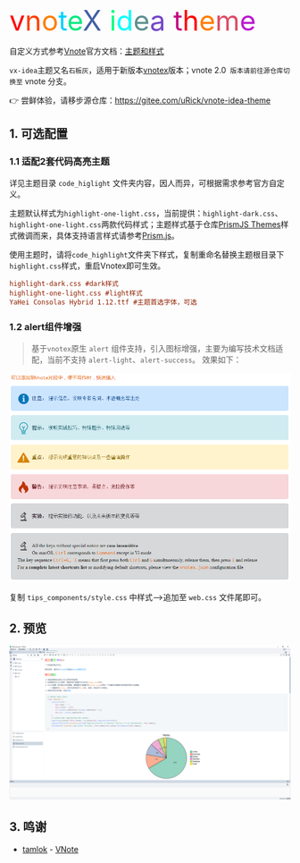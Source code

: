 <div style="font-size:50px"><span style="color: #ff0000">v</span><span style="color: #ff4000">n</span><span style="color: #ff7f00">o</span><span style="color: #00d2ff">t</span><span style="color: #00e980">e</span><span style="color: #4460a6">X</span><span style="color: #00ff00"> </span><span style="color: #00ff80">i</span><span style="color: #00ffff">d</span><span style="color: #5f9090">e</span><span style="color: #7548c8">a</span><span style="color: #8b00ff"> </span><span style="color: #c50080">t</span><span style="color: #ff0000">h</span><span style="color: #ff7f00">e</span><span style="color: #de4d67">m</span><span style="color: #bc1bce">e</span></div>



自定义方式参考[Vnote](https://tamlok.github.io/vnote/zh_cn/)官方文档：[主题和样式](https://tamlok.github.io/vnote/zh_cn/#!docs/%E7%94%A8%E6%88%B7/%E4%B8%BB%E9%A2%98%E5%92%8C%E6%A0%B7%E5%BC%8F.md)

`vx-idea`主题又名`石板灰`，适用于新版本[vnotex](https://vnotex.github.io/vnote/zh_cn/#!vnotex.md)版本；vnote 2.0` 版本请前往源仓库切换至` vnote 分支。


👉 尝鲜体验，请移步源仓库：https://gitee.com/uRick/vnote-idea-theme

## 1. 可选配置

### 1.1 适配2套代码高亮主题

详见主题目录 `code_higlight` 文件夹内容，因人而异，可根据需求参考官方自定义。

主题默认样式为`highlight-one-light.css`，当前提供：`highlight-dark.css`、`highlight-one-light.css`两款代码样式；主题样式基于仓库[PrismJS Themes](https://github.com/PrismJS/prism-themes)样式微调而来，具体支持语言样式请参考[Prism.js](https://prismjs.com)。

使用主题时，请将`code_highlight`文件夹下样式，复制重命名替换主题根目录下`highlight.css`样式，重启Vnotex即可生效。

```ini
highlight-dark.css #dark样式
highlight-one-light.css #light样式
YaHei Consolas Hybrid 1.12.ttf #主题首选字体，可选
```


### 1.2 alert组件增强

> 基于`vnotex`原生 `alert` 组件支持，引入图标增强，主要为编写技术文档适配，当前不支持 `alert-light`、`alert-success`。
效果如下：

![提示组件预览效果](tips_components/alert.png)

复制 `tips_components/style.css` 中样式——>追加至 `web.css` 文件尾即可。

## 2. 预览

![主题效果图](cover.png)

## 3. 鸣谢

- [tamlok](https://github.com/tamlok) - [VNote](https://github.com/tamlok/vnote)